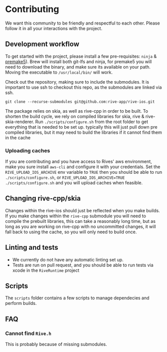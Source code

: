 # Contributing

We want this community to be friendly and respectful to each other. Please follow it in all your interactions with the project.

## Development workflow

To get started with the project, please install a few pre-requisites:  `ninja` & [premake5](https://premake.github.io/)). Brew will install both git-lfs and ninja, for premake5 you will need to download the binary, and make sure its available on your path. Moving the executable to `/usr/local/bin/` will work.

Check out the repository, making sure to include the submodules. It is important to use ssh to checkout this repo, as the submodules are linked via ssh.

 `git clone --recurse-submodules git@github.com:rive-app/rive-ios.git`

The package relies on skia, as well as rive-cpp in order to be built. To shorten the build cycle, we rely on compiled libraries for skia, rive & rive-skia-renderer.
Run `./scripts/configure.sh` from the root folder to get everything that is needed to be set up. typically this will just pull down pre compiled libraries, but it may need to build the libraries if it cannot find them in the cache

### Uploading caches

If you are contributing and you have access to Rives' aws environment, make you sure install `aws-cli` and configure it with your credentials. Set the `RIVE_UPLOAD_IOS_ARCHIVE` env variable to `TRUE` then you should be able to run `./scripts/configure.sh`, or `RIVE_UPLOAD_IOS_ARCHIVE=TRUE ./scripts/configure.sh` and you will upload caches when feasible. 

## Changing rive-cpp/skia

Changes within the rive-ios should just be reflected when you make builds.
If you make changes within the `rive-cpp` submodule you will need to compile the prebuilt libraries, this can take a reasonably long time, but as long as you are working on rive-cpp with no uncommitted changes, it will fall back to using the cache, so you will only need to build once.

## Linting and tests

* We currently do not have any automatic linting set up.
* Tests are run on pull request, and you should be able to run tests via xcode in the `RiveRuntime` project

## Scripts

The `scripts` folder contains a few scripts to manage dependecies and perform builds.

## FAQ

### Cannot find `Rive.h`

This is probably because of missing submodules.

